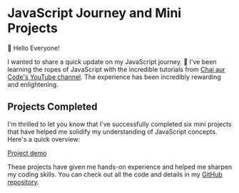 # JavaScript Journey and Mini Projects

👋 Hello Everyone!

I wanted to share a quick update on my JavaScript journey. 🚀 I've been learning the ropes of JavaScript with the incredible tutorials from [Chai aur Code's YouTube channel](https://www.youtube.com/watch?v=Hr5iLG7sUa0&list=PLu71SKxNbfoBuX3f4EOACle2y-tRC5Q37&pp=iAQB&ab_channel=ChaiaurCode). The experience has been incredibly rewarding and enlightening.

## Projects Completed

I'm thrilled to let you know that I've successfully completed six mini projects that have helped me solidify my understanding of JavaScript concepts. Here's a quick overview:

 [Project demo](https://java-script-red-eight.vercel.app/)

These projects have given me hands-on experience and helped me sharpen my coding skills. You can check out all the code and details in my [GitHub repository](https://github.com/KevalKThumar/JavaScript).

